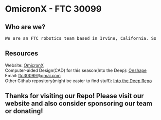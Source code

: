 # OmicronX - FTC 30099
## Who are we?
<pre>
We are an FTC robotics team based in Irvine, California. So if you live nearby and are interested in joining or need anything from us, please feel free to contact us at the details below. This GitHub Repository is our FTC environment along with <a href="https://github.com/maximusxiao/offseason/tree/master/TeamCode/src/main/java/org/firstinspires/ftc/teamcode">our code</a>. We wish to make our resources open-source, so feel free to reach out if you need anything.
</pre>
## Resources
Website: <a href="https://v2.ftc30099.com">OmicronX</a><br />
Computer-aided Design(CAD) for this season(Into the Deep): <a href="https://cad.onshape.com/documents/6fba0affd7371c0076f5805e/w/4ec63f80cc81c7cb112896a5/e/277cc521092787c35fbf36e4">Onshape</a><br />
Email: <ftc30099@gmai.com><br />
Other Github repository(might be easier to find stuff): <a href="https://github.com/SevenIsAtEleven/30099-maximus-is-a-bum/blob/main/main.java">Into the Deep Repo</a><br />

## Thanks for visiting our Repo! Please visit our website and also consider sponsoring our team or donating!
